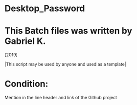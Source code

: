 # Desktop_Password
# This Batch files was written by Gabriel K.
[2019]

|This script may be used by anyone and used as a template|

# Condition: 
Mention in the line header and link of the Github project
